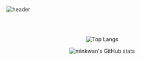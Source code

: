 <!-- **min-rhks09/min-rhks09** is a ✨ _special_ ✨ repository because its `README.md` (this file) appears on your GitHub profile. -->

![header](https://capsule-render.vercel.app/api?type=waving&color=auto&height=300&section=header&text=👋%20Hello!%&desc=%20%20Welcome%20to%20My%20Github&fontSize=90&descAlign=55)
<br>
<!--
<p align="center">
    <Strong>🤩 Email</Strong><br><br>220805min@gmail.com<br>
    <br>
    <Strong>🤩 Portfolio</Strong><br><br>
    <a href="https://shadowed-guava-295.notion.site/d66428b136b54336a4c0e23d25fafaf2"><img src="https://img.shields.io/badge/Notion-000000?style=flat-square&logo=Notion&logoColor=white"/></a>
    <P>블로그 내용 추가(티스토리)</P>
<br><br>
</p>

<!--<p align="center">
안녕하세요!!<br>
프론트엔드를 공부하고 있는 박민관 이라고 합니다<br>
항상 하나하나 이해하려는 자세로 공부해가고 있습니다 .<br>
프론트엔드 부터 백엔드까지 하는 웹개발자가 되는 것이 목표입니다.
</p>-->

<br>

<!--<p align="center">
    <Strong>⚒️Tech Stack</Strong><br>
      <img src="https://img.shields.io/badge/javascript-F7DF1E?style=for-the-badge&logo=javascript&logoColor=black">
  <img src="https://img.shields.io/badge/css-1572B6?style=for-the-badge&logo=css3&logoColor=white">
  <img src="https://img.shields.io/badge/html-E34F26?style=for-the-badge&logo=html5&logoColor=white">
  <img src="https://img.shields.io/badge/React-61DAFB?style=for-the-badge&logo=React&logoColor=white">
</p>
<p align="center" display="inline-block">
  💡Tools <br>

</p>-->

<br>

<div align="center">
    
![Top Langs](https://github-readme-stats.vercel.app/api/top-langs/?username=min-rhks09&layout=compact)    

![minkwan's GitHub stats](https://github-readme-stats.vercel.app/api?username=min-rhks09&show_icons=true&theme=true)
    
<!-- [![Solved.ac Profile](http://mazassumnida.wtf/api/v2/generate_badge?boj=chltmdwns96)](https://solved.ac/chltmdwns96/) -->
</div>

